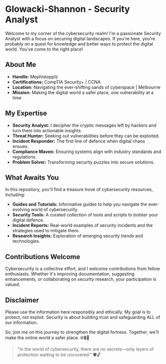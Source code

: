 # Glowacki-Shannon - Security Analyst

Welcome to my corner of the cybersecurity realm! I'm a passionate Security Analyst with a focus on securing digital landscapes. If you're here, you're probably on a quest for knowledge and better ways to protect the digital world. You've come to the right place!

## About Me

- **Handle:** Mephistopplz
- **Certifications:** CompTIA Security+ | CCNA
- **Location:** Navigating the ever-shifting sands of cyberspace | Melbourne
- **Mission:** Making the digital world a safer place, one vulnerability at a time

## My Expertise

- **Security Analyst:** I decipher the cryptic messages left by hackers and turn them into actionable insights.
- **Threat Hunter:** Seeking out vulnerabilities before they can be exploited.
- **Incident Responder:** The first line of defence when digital chaos ensues.
- **Compliance Maven:** Ensuring systems align with industry standards and regulations.
- **Problem Solver:** Transforming security puzzles into secure solutions.

## What Awaits You

In this repository, you'll find a treasure trove of cybersecurity resources, including:

- **Guides and Tutorials:** Informative guides to help you navigate the ever-evolving world of cybersecurity.
- **Security Tools:** A curated collection of tools and scripts to bolster your digital defence.
- **Incident Reports:** Real-world examples of security incidents and the strategies used to mitigate them.
- **Research Insights:** Exploration of emerging security trends and technologies.

## Contributions Welcome

Cybersecurity is a collective effort, and I welcome contributions from fellow enthusiasts. Whether it's improving documentation, suggesting enhancements, or collaborating on security research, your participation is valued.

## Disclaimer

Please use the information here responsibly and ethically. My goal is to protect, not exploit. Security is about building trust and safeguarding ALL of our information.

So, join me on this journey to strengthen the digital fortress. Together, we'll make the online world a safer place. 🌐🔒🚀

> "In the world of cybersecurity, there are no secrets—only layers of protection waiting to be uncovered." 🛡️🔓
